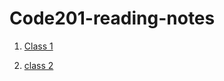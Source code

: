 # Code201-reading-notes
1. [Class 1](https://github.com/bkhanal4351/Code201-reading-notes/blob/main/class01.md)

2. [class 2](https://github.com/bkhanal4351/Code201-reading-notes/blob/main/class02.md)